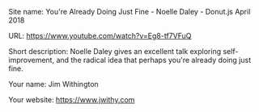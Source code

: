 Site name: You're Already Doing Just Fine - Noelle Daley - Donut.js April 2018

URL: https://www.youtube.com/watch?v=Eg8-tf7VFuQ

Short description: Noelle Daley gives an excellent talk exploring self-improvement, and the radical idea that perhaps you're already doing just fine. 

Your name:
Jim Withington

Your website:
https://www.jwithy.com
